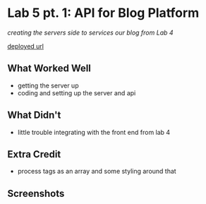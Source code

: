 # Lab 5 pt. 1: API for Blog Platform

*creating the servers side to services our blog from Lab 4*

[deployed url](https://blogpost-lab5-alexdavidwong.herokuapp.com/api)

## What Worked Well
- getting the server up 
- coding and setting up the server and api

## What Didn't
- little trouble integrating with the front end from lab 4

## Extra Credit
- process tags as an array and some styling around that

## Screenshots
